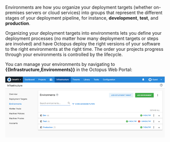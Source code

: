 Environments are how you organize your deployment targets (whether on-premises servers or cloud services) into groups that represent the different stages of your deployment pipeline, for instance, **development**, **test**, and **production**.

Organizing your deployment targets into environments lets you define your deployment processes (no matter how many deployment targets or steps are involved) and have Octopus deploy the right versions of your software to the right environments at the right time. The order your projects progress through your environments is controlled by the lifecycle.

You can manage your environments by navigating to **{{Infrastructure,Environments}}** in the Octopus Web Portal:

![The environments area of Octopus Deploy](docs/shared-content/concepts/images/environments.png)
